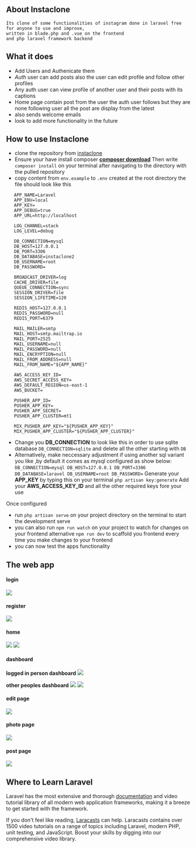## About Instaclone

    Its clone of some functionalities of instagram done in laravel free for anyone to use and improve,
    written in blade.php and .vue on the frontend
    and php laravel framework backend

## What it does

-   Add Users and Authenicate them
-   _Auth_ user can add posts also the user can edit profile and follow other profiles
-   Any auth user can view profile of another user and their posts with its captions
-   Home page contain post from the user the auth user follows but they are none following user all the post are display from the latest
-   also sends welcome emails
-   look to add more functionality in the future

## How to use Instaclone

-   clone the repository from [instaclone]()
-   Ensure your have install composer **[composer download](https://getcomposer.org/download/)** Then write `composer install` on your terminal after navigating to the directory with the pulled repository
-   copy content from `env.example` to `.env` created at the root directory
    the file should look like this

```
   APP_NAME=Laravel
   APP_ENV=local
   APP_KEY=
   APP_DEBUG=true
   APP_URL=http://localhost

   LOG_CHANNEL=stack
   LOG_LEVEL=debug

   DB_CONNECTION=mysql
   DB_HOST=127.0.0.1
   DB_PORT=3306
   DB_DATABASE=instaclone2
   DB_USERNAME=root
   DB_PASSWORD=

   BROADCAST_DRIVER=log
   CACHE_DRIVER=file
   QUEUE_CONNECTION=sync
   SESSION_DRIVER=file
   SESSION_LIFETIME=120

   REDIS_HOST=127.0.0.1
   REDIS_PASSWORD=null
   REDIS_PORT=6379

   MAIL_MAILER=smtp
   MAIL_HOST=smtp.mailtrap.io
   MAIL_PORT=2525
   MAIL_USERNAME=null
   MAIL_PASSWORD=null
   MAIL_ENCRYPTION=null
   MAIL_FROM_ADDRESS=null
   MAIL_FROM_NAME="${APP_NAME}"

   AWS_ACCESS_KEY_ID=
   AWS_SECRET_ACCESS_KEY=
   AWS_DEFAULT_REGION=us-east-1
   AWS_BUCKET=

   PUSHER_APP_ID=
   PUSHER_APP_KEY=
   PUSHER_APP_SECRET=
   PUSHER_APP_CLUSTER=mt1

   MIX_PUSHER_APP_KEY="${PUSHER_APP_KEY}"
   MIX_PUSHER_APP_CLUSTER="${PUSHER_APP_CLUSTER}"
```

-   Change you **DB_CONNECTION** to look like this in order to use sqlite database `DB_CONNECTION=sqlite` and delete all the other starting with `DB`
-   Alternatively, make neccessary adjustment if using another sql variant you like ,by default it comes as mysql configured as show below:
    `DB_CONNECTION=mysql DB_HOST=127.0.0.1 DB_PORT=3306 DB_DATABASE=laravel DB_USERNAME=root DB_PASSWORD=`
    Generate your **APP_KEY** by typing this on your terminal `php artisan key:generate`
    Add your **AWS_ACCESS_KEY_ID** and all the other required keys fore your use

Once configured

-   run `php artisan serve` on your project directory on the terminal to start the development serve
-   you can also run `npm run watch` on your project to watch for changes on your frontend alternative `npm run dev`
    to scaffold you frontend every time you make changes to your frontend
-   you can now test the apps functionality

## The web app

#### login
<img src="/img/login.png">

#### register
<img src="/img/register.png">

#### home
<img src="/img/home.png">
<img src="/img/home1.png">

#### dashboard
**logged in person dashboard**
<img src="/img/dashboard_yours(2).png">

**other peoples dashboard**
<img src="/img/dashboard.png">
<img src="/img/dashboard1.png">

#### edit page
<img src="/img/edit.png">

#### photo  page
<img src="/img/photo.png">

#### post page
<img src="/img/update.png">

## Where to Learn Laravel

Laravel has the most extensive and thorough [documentation](https://laravel.com/docs) and video tutorial library of all modern web application frameworks, making it a breeze to get started with the framework.

If you don't feel like reading, [Laracasts](https://laracasts.com) can help. Laracasts contains over 1500 video tutorials on a range of topics including Laravel, modern PHP, unit testing, and JavaScript. Boost your skills by digging into our comprehensive video library.
